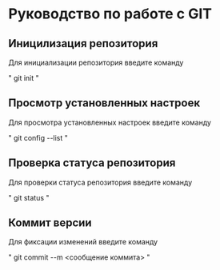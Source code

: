 # Руководство по работе с GIT

## Иницилизация репозитория
Для инициализации репозитория введите команду

"
git init
"
## Просмотр установленных настроек
Для просмотра установленных настроек введите команду

"
git config --list
"
## Проверка статуса репозитория
Для проверки статуса репозитория введите команду

"
git status
"

## Коммит версии
Для фиксации изменений введите команду

"
git commit --m <сообщение коммита>
"